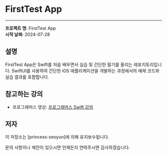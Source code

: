 # FirstTest App
---
**프로젝트 명**: FirstTest App  
**시작 날짜**: 2024-07-28  

## 설명

FirstTest App은 Swift를 처음 배우면서 실습 및 간단한 필기를 올리는 레포지토리입니다. 
SwiftUI를 사용하여 간단한 iOS 애플리케이션을 개발하는 과정에서의 예제 코드와 실습 결과를 포함합니다.

## 참고하는 강의

- 프로그래머스 영상: [프로그래머스 Swift 강의](https://school.programmers.co.kr/app/courses/16479/dashboard)


## 저자

이 저장소는 [princess-seoyun]에 의해 유지보수됩니다. 

문의 사항이나 제안이 있으시면 언제든지 연락주시면 감사하겠습니다.


